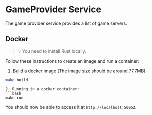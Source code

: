 # GameProvider Service
The game provider service provides a list of game servers.

## Docker
> 💡 You need to install Rust locally.

Follow these instructions to create an image and run a container:

1. Build a docker image (The image size should be around 77.7MB):
```bash
make build
```
```
2. Running in a docker container:
```bash
make run
```
You should now be able to access it at `http://localhost:50052`.